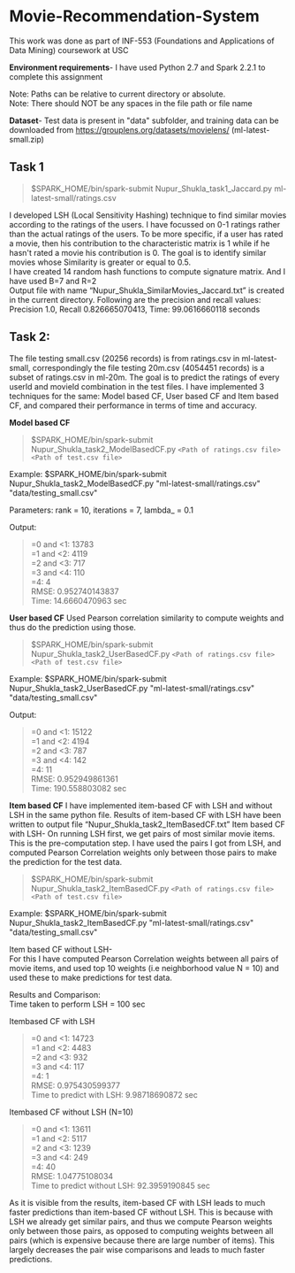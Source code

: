 # Movie-Recommendation-System

This work was done as part of INF-553 (Foundations and Applications of Data Mining) coursework at USC

<b>Environment requirements</b>- I have used Python 2.7 and Spark 2.2.1 to complete this assignment

Note: Paths can be relative to current directory or absolute.<br/>
Note: There should NOT be any spaces in the file path or file name <br/>

<b>Dataset</b>- Test data is present in "data" subfolder, and training data can be downloaded from https://grouplens.org/datasets/movielens/ (ml-latest-small.zip)

<h2>Task 1</h2>

>$SPARK_HOME/bin/spark-submit Nupur_Shukla_task1_Jaccard.py ml-latest-small/ratings.csv

I developed LSH (Local Sensitivity Hashing) technique to find similar movies according to the ratings of the users. I have focussed on 0-1 ratings rather than the actual ratings of the users. To be more specific, if a user has rated a movie, then his contribution to the characteristic matrix is 1 while if he hasn't rated a movie his contribution is 0. The goal is to identify similar movies whose Similarity is greater or equal to 0.5. <br/>
I have created 14 random hash functions to compute signature matrix. And I have used B=7 and R=2 <br/>
Output file with name “Nupur_Shukla_SimilarMovies_Jaccard.txt” is created in the current directory. Following are the precision and recall values:<br/>
Precision 1.0, 
Recall 0.826665070413, 
Time:  99.0616660118  seconds

<h2>Task 2: </h2>
The file testing small.csv (20256 records) is from ratings.csv in ml-latest-small, correspondingly the file testing 20m.csv (4054451 records) is a subset of ratings.csv in ml-20m. The goal is to predict the ratings of every userId and movieId combination in the test files. I have implemented 3 techniques for the same: Model based CF, User based CF and Item based CF, and compared their performance in terms of time and accuracy.

<b>Model based CF</b>
>$SPARK_HOME/bin/spark-submit Nupur_Shukla_task2_ModelBasedCF.py `<Path of ratings.csv file>` `<Path of test.csv file>`

Example: $SPARK_HOME/bin/spark-submit Nupur_Shukla_task2_ModelBasedCF.py "ml-latest-small/ratings.csv" "data/testing_small.csv"

Parameters: rank = 10, iterations = 7, lambda_ = 0.1 

Output:<br/>
>=0 and <1:  13783 <br/>
>=1 and <2:  4119 <br/>
>=2 and <3:  717 <br/>
>=3 and <4:  110 <br/>
>=4:  4 <br/>
RMSE:  0.952740143837 <br/>
Time:  14.6660470963  sec

<b>User based CF</b>
Used Pearson correlation similarity to compute weights and thus do the prediction using those.

>$SPARK_HOME/bin/spark-submit Nupur_Shukla_task2_UserBasedCF.py `<Path of ratings.csv file>` `<Path of test.csv file>`

Example: $SPARK_HOME/bin/spark-submit Nupur_Shukla_task2_UserBasedCF.py "ml-latest-small/ratings.csv" "data/testing_small.csv"

Output:
>=0 and <1:  15122 <br/>
>=1 and <2:  4194 <br/>
>=2 and <3:  787 <br/>
>=3 and <4:  142 <br/>
>=4:  11 <br/>
RMSE:  0.952949861361 <br/>
Time:   190.558803082  sec

<b>Item based CF</b>
I have implemented item-based CF with LSH and without LSH in the same python file. Results of item-based CF with LSH have been written to output file “Nupur_Shukla_task2_ItemBasedCF.txt”
Item based CF with LSH-
On running LSH first, we get pairs of most similar movie items. This is the pre-computation step. I have used the pairs I got from LSH, and computed Pearson Correlation weights only between those pairs to make the prediction for the test data.

>$SPARK_HOME/bin/spark-submit Nupur_Shukla_task2_ItemBasedCF.py `<Path of ratings.csv file>` `<Path of test.csv file>`

Example: $SPARK_HOME/bin/spark-submit Nupur_Shukla_task2_ItemBasedCF.py "ml-latest-small/ratings.csv" "data/testing_small.csv"

Item based CF without LSH- <br/>
For this I have computed Pearson Correlation weights between all pairs of movie items, and used top 10 weights (i.e neighborhood value N = 10) and used these to make predictions for test data.

Results and Comparison: <br/>
Time taken to perform LSH = 100 sec

Itembased CF with LSH <br/>
>=0 and <1:  14723 <br/>
>=1 and <2:  4483 <br/>
>=2 and <3:  932 <br/>
>=3 and <4:  117 <br/>
>=4:  1 <br/>
RMSE:  0.975430599377 <br/>
Time to predict with LSH:  9.98718690872  sec

Itembased CF without LSH (N=10)
>=0 and <1:  13611 <br/>
>=1 and <2:  5117 <br/>
>=2 and <3:  1239 <br/>
>=3 and <4:  249 <br/>
>=4:  40 <br/>
RMSE:  1.04775108034 <br/>
Time to predict without LSH:  92.3959190845  sec

As it is visible from the results, item-based CF with LSH leads to much faster predictions than item-based CF without LSH. This is because with LSH we already get similar pairs, and thus we compute Pearson weights only between those pairs, as opposed to computing weights between all pairs (which is expensive because there are large number of items). This largely decreases the pair wise comparisons and leads to much faster predictions.


